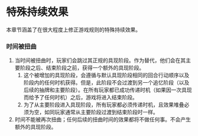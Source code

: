 # 特殊持续效果

本章节涵盖了在很大程度上修正游戏规则的特殊持续效果。

### 时间被扭曲

1. 当时间被扭曲时，玩家们会跳过其正规的具现阶段。作为替代，他们会在其主要阶段之后、结束阶段之前，获得一个额外的具现阶段。
   1. 这个被增加的具现阶段，会遵循与默认具现阶段相同的回合行动顺序以及阶段内的任何时机获得。但是，此阶段不会过渡到另一个追忆阶段（以及后续的抽牌和主要阶段）。在所有玩家都已成功传递时机（如果因一次具现而给予了任何时机）之后，游戏将进入结束阶段。
   2. 为了从主要阶段进入具现阶段，所有玩家都必须传递时机，且效果堆叠必须为空，如同玩家通常从主要阶段过渡到结束阶段时一样。
2. 时间不能被再次扭曲；任何后续的扭曲时间的效果都将不做任何事。不会产生额外的具现阶段。
